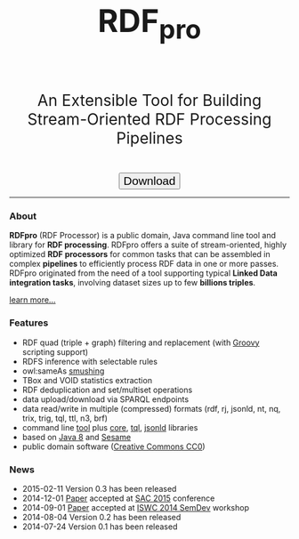 
<div class="row">
<br/>
<br/>
<div class="span12">
<div class="well sidebar" style="text-align: center">
<h1 style="font-size:400%">RDF<sub>pro</sub></h1><br/>
<p style="font-size:200%">An Extensible Tool for Building Stream-Oriented RDF Processing Pipelines</p><br/>
<form method="GET" action="install.html"><button class="btn btn-primary btn-large" type="submit" style="font-size:150%">Download</button></form>
</div>
</div>
</div>

---------------------------------------

### About

**RDFpro** (RDF Processor) is a public domain, Java command line tool and library for **RDF processing**.
RDFpro offers a suite of stream-oriented, highly optimized **RDF processors** for common tasks that can be assembled in complex **pipelines** to efficiently process RDF data in one or more passes.
RDFpro originated from the need of a tool supporting typical **Linked Data integration tasks**, involving dataset sizes up to few **billions triples**.

[learn more...](model.html)

### Features

- RDF quad (triple + graph) filtering and replacement (with [Groovy](http://groovy.codehaus.org/) scripting support)
- RDFS inference with selectable rules
- owl:sameAs [smushing](http://patterns.dataincubator.org/book/smushing.html)
- TBox and VOID statistics extraction
- RDF deduplication and set/multiset operations
- data upload/download via SPARQL endpoints
- data read/write in multiple (compressed) formats (rdf, rj, jsonld, nt, nq, trix, trig, tql, ttl, n3, brf)
- command line [tool](usage.html) plus [core](rdfprolib.html), [tql](tql.html), [jsonld](jsonld.html) libraries
- based on [Java 8](http://www.oracle.com/technetwork/java/javase/overview/java8-2100321.html) and [Sesame](http://www.openrdf.org/)
- public domain software ([Creative Commons CC0](license.html))


### News

- 2015-02-11 Version 0.3 has been released
- 2014-12-01 [Paper](https://dkm-static.fbk.eu/people/rospocher/files/pubs/2015sac.pdf) accepted at [SAC 2015](http://www.acm.org/conferences/sac/sac2015/) conference
- 2014-09-01 [Paper](https://dkm-static.fbk.eu/people/rospocher/files/pubs/2014iswcSemDev01.pdf) accepted at [ISWC 2014 SemDev](http://iswc2014.semdev.org/) workshop
- 2014-08-04 Version 0.2 has been released
- 2014-07-24 Version 0.1 has been released
